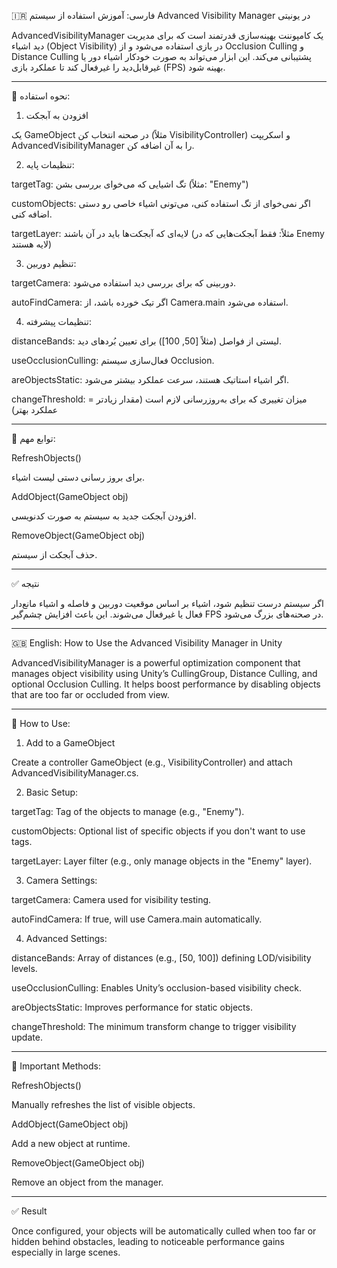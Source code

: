 
🇮🇷 فارسی: آموزش استفاده از سیستم Advanced Visibility Manager در یونیتی

AdvancedVisibilityManager یک کامپوننت بهینه‌سازی قدرتمند است که برای مدیریت دید اشیاء (Object Visibility) در بازی استفاده می‌شود و از Occlusion Culling و Distance Culling پشتیبانی می‌کند. این ابزار می‌تواند به صورت خودکار اشیاء دور یا غیرقابل‌دید را غیرفعال کند تا عملکرد بازی (FPS) بهینه شود.


---

🔧 نحوه استفاده:

1. افزودن به آبجکت

یک GameObject در صحنه انتخاب کن (مثلاً VisibilityController) و اسکریپت AdvancedVisibilityManager را به آن اضافه کن.


2. تنظیمات پایه:

targetTag: تگ اشیایی که می‌خوای بررسی بشن (مثلاً: "Enemy")

customObjects: اگر نمی‌خوای از تگ استفاده کنی، می‌تونی اشیاء خاصی رو دستی اضافه کنی.

targetLayer: لایه‌ای که آبجکت‌ها باید در آن باشند (مثلاً: فقط آبجکت‌هایی که در Enemy لایه هستند)


3. تنظیم دوربین:

targetCamera: دوربینی که برای بررسی دید استفاده می‌شود.

autoFindCamera: اگر تیک خورده باشد، از Camera.main استفاده می‌شود.


4. تنظیمات پیشرفته:

distanceBands: لیستی از فواصل (مثلاً [50, 100]) برای تعیین بُردهای دید.

useOcclusionCulling: فعال‌سازی سیستم Occlusion.

areObjectsStatic: اگر اشیاء استاتیک هستند، سرعت عملکرد بیشتر می‌شود.

changeThreshold: میزان تغییری که برای به‌روزرسانی لازم است (مقدار زیادتر = عملکرد بهتر)



---

🔁 توابع مهم:

RefreshObjects()

برای بروز رسانی دستی لیست اشیاء.


AddObject(GameObject obj)

افزودن آبجکت جدید به سیستم به صورت کدنویسی.


RemoveObject(GameObject obj)

حذف آبجکت از سیستم.



---

✅ نتیجه

اگر سیستم درست تنظیم شود، اشیاء بر اساس موقعیت دوربین و فاصله و اشیاء مانع‌دار فعال یا غیرفعال می‌شوند. این باعث افزایش چشم‌گیر FPS در صحنه‌های بزرگ می‌شود.


---

🇬🇧 English: How to Use the Advanced Visibility Manager in Unity

AdvancedVisibilityManager is a powerful optimization component that manages object visibility using Unity’s CullingGroup, Distance Culling, and optional Occlusion Culling. It helps boost performance by disabling objects that are too far or occluded from view.


---

🔧 How to Use:

1. Add to a GameObject

Create a controller GameObject (e.g., VisibilityController) and attach AdvancedVisibilityManager.cs.


2. Basic Setup:

targetTag: Tag of the objects to manage (e.g., "Enemy").

customObjects: Optional list of specific objects if you don't want to use tags.

targetLayer: Layer filter (e.g., only manage objects in the "Enemy" layer).


3. Camera Settings:

targetCamera: Camera used for visibility testing.

autoFindCamera: If true, will use Camera.main automatically.


4. Advanced Settings:

distanceBands: Array of distances (e.g., [50, 100]) defining LOD/visibility levels.

useOcclusionCulling: Enables Unity’s occlusion-based visibility check.

areObjectsStatic: Improves performance for static objects.

changeThreshold: The minimum transform change to trigger visibility update.



---

🔁 Important Methods:

RefreshObjects()

Manually refreshes the list of visible objects.


AddObject(GameObject obj)

Add a new object at runtime.


RemoveObject(GameObject obj)

Remove an object from the manager.



---

✅ Result

Once configured, your objects will be automatically culled when too far or hidden behind obstacles, leading to noticeable performance gains especially in large scenes.
